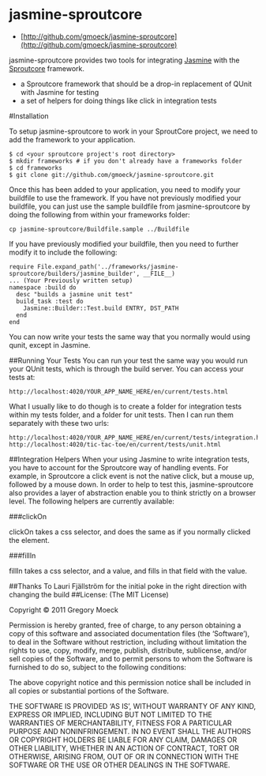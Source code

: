 # jasmine-sproutcore
- [http://github.com/gmoeck/jasmine-sproutcore](http://github.com/gmoeck/jasmine-sproutcore)

jasmine-sproutcore provides two tools for integrating [Jasmine](http://pivotal.github.com/jasmine/) with the [Sproutcore](http://github.com/sproutcore/sproutcore) framework.
  
- a Sproutcore framework that should be a drop-in replacement of QUnit with Jasmine for testing
- a set of helpers for doing things like click in integration tests
  
#Installation

To setup jasmine-sproutcore to work in your SproutCore project, we need to add the framework to your application.

    $ cd <your sproutcore project's root directory>
    $ mkdir frameworks # if you don't already have a frameworks folder
    $ cd frameworks
    $ git clone git://github.com/gmoeck/jasmine-sproutcore.git
  
Once this has been added to your application, you need to modify your buildfile to use the framework. If you have not previously modified your buildfile, you can just use the sample buildfile from jasmine-sproutcore by doing the following from within your frameworks folder:

    cp jasmine-sproutcore/Buildfile.sample ../Buildfile

If you have previously modified your buildfile, then you need to further modify it to include the following:

    require File.expand_path('../frameworks/jasmine-sproutcore/builders/jasmine_builder', __FILE__)
    ... (Your Previously written setup)
    namespace :build do
      desc "builds a jasmine unit test"
      build_task :test do
        Jasmine::Builder::Test.build ENTRY, DST_PATH
      end
    end

  
You can now write your tests the same way that you normally would using qunit, except in Jasmine. 

##Running Your Tests
You can run your test the same way you would run your QUnit tests, which is through the build server. You can access your tests at:

    http://localhost:4020/YOUR_APP_NAME_HERE/en/current/tests.html

What I usually like to do though is to create a folder for integration tests within my tests folder, and a folder for unit tests. Then I can run them separately with these two urls:

    http://localhost:4020/YOUR_APP_NAME_HERE/en/current/tests/integration.html
    http://localhost:4020/tic-tac-toe/en/current/tests/unit.html
    
##Integration Helpers
When your using Jasmine to write integration tests, you have to account for the Sproutcore way of handling events. For example, in Sproutcore a click event is not the native click, but a mouse up, followed by a mouse down. In order to help to test this, jasmine-sproutcore also provides a layer of abstraction enable you to think strictly on a browser level. The following helpers are currently available:

###clickOn

clickOn takes a css selector, and does the same as if you normally clicked the element.

###fillIn

fillIn takes a css selector, and a value, and fills in that field with the value.

##Thanks To
Lauri Fjällström for the initial poke in the right direction with changing the build
##License:
(The MIT License)

Copyright © 2011 Gregory Moeck

Permission is hereby granted, free of charge, to any person obtaining a copy of this software and associated documentation files (the ‘Software’), to deal in the Software without restriction, including without limitation the rights to use, copy, modify, merge, publish, distribute, sublicense, and/or sell copies of the Software, and to permit persons to whom the Software is furnished to do so, subject to the following conditions:

The above copyright notice and this permission notice shall be included in all copies or substantial portions of the Software.

THE SOFTWARE IS PROVIDED ‘AS IS’, WITHOUT WARRANTY OF ANY KIND, EXPRESS OR IMPLIED, INCLUDING BUT NOT LIMITED TO THE WARRANTIES OF MERCHANTABILITY, FITNESS FOR A PARTICULAR PURPOSE AND NONINFRINGEMENT. IN NO EVENT SHALL THE AUTHORS OR COPYRIGHT HOLDERS BE LIABLE FOR ANY CLAIM, DAMAGES OR OTHER LIABILITY, WHETHER IN AN ACTION OF CONTRACT, TORT OR OTHERWISE, ARISING FROM, OUT OF OR IN CONNECTION WITH THE SOFTWARE OR THE USE OR OTHER DEALINGS IN THE SOFTWARE.
